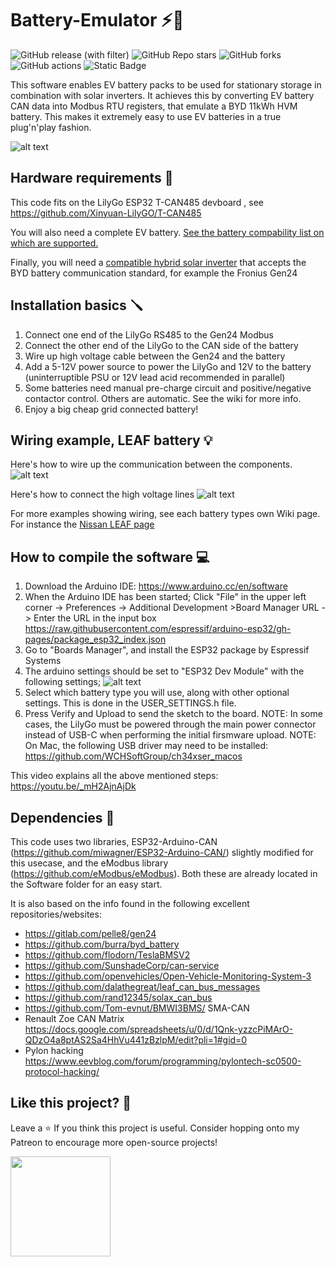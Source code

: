 # Battery-Emulator ⚡🔋
![GitHub release (with filter)](https://img.shields.io/github/v/release/dalathegreat/BYD-Battery-Emulator-For-Gen24?color=%23008000)
![GitHub Repo stars](https://img.shields.io/github/stars/dalathegreat/BYD-Battery-Emulator-For-Gen24?color=%23008000)
![GitHub forks](https://img.shields.io/github/forks/dalathegreat/BYD-Battery-Emulator-For-Gen24?color=%23008000)
![GitHub actions](https://img.shields.io/github/actions/workflow/status/dalathegreat/BYD-Battery-Emulator-For-Gen24/compile-all-batteries.yml)
![Static Badge](https://img.shields.io/badge/made-with_love-blue?color=%23008000)

This software enables EV battery packs to be used for stationary storage in combination with solar inverters. It achieves this by converting EV battery CAN data into Modbus RTU registers, that emulate a BYD 11kWh HVM battery. This makes it extremely easy to use EV batteries in a true plug'n'play fashion.

![alt text](https://github.com/dalathegreat/BYD-Battery-Emulator-For-Gen24/blob/main/Images/Fronius.png)

## Hardware requirements 📜
This code fits on the LilyGo ESP32 T-CAN485 devboard , see https://github.com/Xinyuan-LilyGO/T-CAN485

You will also need a complete EV battery. [See the battery compability list on which are supported.](https://github.com/dalathegreat/BYD-Battery-Emulator-For-Gen24/wiki#supported-batteries-list)

Finally, you will need a [compatible hybrid solar inverter](https://github.com/dalathegreat/BYD-Battery-Emulator-For-Gen24/wiki#supported-inverters-list) that accepts the BYD battery communication standard, for example the Fronius Gen24

## Installation basics 🪛
1. Connect one end of the LilyGo RS485 to the Gen24 Modbus
2. Connect the other end of the LilyGo to the CAN side of the battery
3. Wire up high voltage cable between the Gen24 and the battery
4. Add a 5-12V power source to power the LilyGo and 12V to the battery (uninterruptible PSU or 12V lead acid recommended in parallel)
5. Some batteries need manual pre-charge circuit and positive/negative contactor control. Others are automatic. See the wiki for more info.
6. Enjoy a big cheap grid connected battery!

## Wiring example, LEAF battery 💡
Here's how to wire up the communication between the components.
![alt text](https://github.com/dalathegreat/BYD-Battery-Emulator-For-Gen24/blob/main/Images/Wiring.png)

Here's how to connect the high voltage lines
![alt text](https://github.com/dalathegreat/BYD-Battery-Emulator-For-Gen24/blob/main/Images/HighVoltageWiring.png)

For more examples showing wiring, see each battery types own Wiki page. For instance the [Nissan LEAF page](https://github.com/dalathegreat/BYD-Battery-Emulator-For-Gen24/wiki/Nissan-LEAF-battery#wiring-diagram)

## How to compile the software 💻
1. Download the Arduino IDE: https://www.arduino.cc/en/software
2. When the Arduino IDE has been started;
Click "File" in the upper left corner -> Preferences -> Additional Development >Board Manager URL -> Enter the URL in the input box https://raw.githubusercontent.com/espressif/arduino-esp32/gh-pages/package_esp32_index.json
3. Go to "Boards Manager", and install the ESP32 package by Espressif Systems
4. The arduino settings should be set to "ESP32 Dev Module" with the following settings;
![alt text](https://github.com/Xinyuan-LilyGO/T-CAN485/blob/main/img/arduino_setting.png)
5. Select which battery type you will use, along with other optional settings. This is done in the USER_SETTINGS.h file.
6. Press Verify and Upload to send the sketch to the board.
NOTE: In some cases, the LilyGo must be powered through the main power connector instead of USB-C
      when performing the initial firsmware upload.
NOTE: On Mac, the following USB driver may need to be installed: https://github.com/WCHSoftGroup/ch34xser_macos

This video explains all the above mentioned steps:
https://youtu.be/_mH2AjnAjDk

## Dependencies 📖
This code uses two libraries, ESP32-Arduino-CAN (https://github.com/miwagner/ESP32-Arduino-CAN/) slightly modified for this usecase, and the eModbus library (https://github.com/eModbus/eModbus). Both these are already located in the Software folder for an easy start.

It is also based on the info found in the following excellent repositories/websites:
- https://gitlab.com/pelle8/gen24
- https://github.com/burra/byd_battery
- https://github.com/flodorn/TeslaBMSV2
- https://github.com/SunshadeCorp/can-service
- https://github.com/openvehicles/Open-Vehicle-Monitoring-System-3
- https://github.com/dalathegreat/leaf_can_bus_messages
- https://github.com/rand12345/solax_can_bus
- https://github.com/Tom-evnut/BMWI3BMS/ SMA-CAN
- Renault Zoe CAN Matrix https://docs.google.com/spreadsheets/u/0/d/1Qnk-yzzcPiMArO-QDzO4a8ptAS2Sa4HhVu441zBzlpM/edit?pli=1#gid=0
- Pylon hacking https://www.eevblog.com/forum/programming/pylontech-sc0500-protocol-hacking/

## Like this project? 💖
Leave a ⭐ If you think this project is useful. Consider hopping onto my Patreon to encourage more open-source projects!

<a href="https://www.patreon.com/dala">
	<img src="https://c5.patreon.com/external/logo/become_a_patron_button@2x.png" width="160">
</a>
